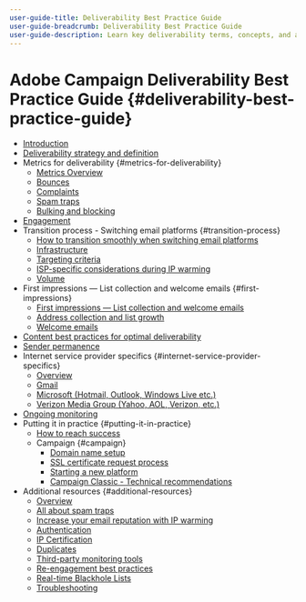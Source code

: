 ```yaml
---
user-guide-title: Deliverability Best Practice Guide
user-guide-breadcrumb: Deliverability Best Practice Guide
user-guide-description: Learn key deliverability terms, concepts, and approaches to empower you to ensure your marketing program success.
---
```


# Adobe Campaign Deliverability Best Practice Guide {#deliverability-best-practice-guide}

+ [Introduction](/help/introduction.md)
+ [Deliverability strategy and definition](/help/deliverability-strategy-and-definition.md)
+ Metrics for deliverability {#metrics-for-deliverability}
  + [Metrics Overview](/help/metrics/metrics-overview.md)
  + [Bounces](/help/metrics/bounces.md)
  + [Complaints](/help/metrics/complaints.md)
  + [Spam traps](/help/metrics/spam-traps.md)
  + [Bulking and blocking](/help/metrics/bulking-and-blocking.md)
+ [Engagement](/help/engagement.md)
+ Transition process - Switching email platforms {#transition-process}
  + [How to transition smoothly when switching email platforms](/help/transition-process/switching-email-platforms.md)
  + [Infrastructure](/help/transition-process/infrastructure.md)
  + [Targeting criteria](/help/transition-process/targeting-criteria.md)
  + [ISP-specific considerations during IP warming](/help/transition-process/isp-specific-considerations-during-ip-warming.md)
  + [Volume](/help/transition-process/volume.md)
+ First impressions — List collection and welcome emails {#first-impressions}
  + [First impressions — List collection and welcome emails](/help/first-impressions/introduction.md)
  + [Address collection and list growth](/help/first-impressions/address-collection-and-list-growth.md)
  + [Welcome emails](/help/first-impressions/welcome-emails.md)
+ [Content best practices for optimal deliverability](/help/content-best-practices-for-optimal-delivery.md)
+ [Sender permanence](/help/sender-permanence.md)
+ Internet service provider specifics {#internet-service-provider-specifics}
  + [Overview](/help/internet-service-provider-specifics/overview.md)
  + [Gmail](/help/internet-service-provider-specifics/gmail.md)
  + [Microsoft (Hotmail, Outlook, Windows Live etc.)](/help/internet-service-provider-specifics/microsoft.md)
  + [Verizon Media Group (Yahoo, AOL, Verizon, etc.)](/help/internet-service-provider-specifics/verizon-media-group.md)
+ [Ongoing monitoring](/help/ongoing-monitoring.md)
+ Putting it in practice {#putting-it-in-practice}
  + [How to reach success](/help/putting-it-in-practice/how-to-reach-success.md)
  + Campaign {#campaign}
    + [Domain name setup](/help/putting-it-in-practice/ac-domain-name-setup.md)
    + [SSL certificate request process](/help/putting-it-in-practice/ac-ssl-certificate-request.md)
    + [Starting a new platform](/help/putting-it-in-practice/ac-starting-new-platform.md)
    + [Campaign Classic - Technical recommendations](/help/putting-it-in-practice/acc-technical-recommendations.md)
+ Additional resources {#additional-resources}
  + [Overview](/help/additional-resources/general-resources.md)
  + [All about spam traps](/help/additional-resources/all-about-spam-traps.md)
  + [Increase your email reputation with IP warming](/help/additional-resources/increase-reputation-with-ip-warming.md)
  + [Authentication](/help/additional-resources/authentication.md)
  + [IP Certification](/help/additional-resources/ip-certification.md)
  + [Duplicates](/help/additional-resources/duplicates.md)
  + [Third-party monitoring tools](/help/additional-resources/third-party-monitoring-tools.md)
  + [Re-engagement best practices](/help/additional-resources/re-engagement.md)
  + [Real-time Blackhole Lists](/help/additional-resources/blocklist-databases.md)
  + [Troubleshooting](/help/additional-resources/troubleshooting.md)
